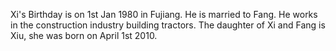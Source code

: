 Xi's Birthday is on 1st Jan 1980 in Fujiang. He is married to Fang.
He works in the construction industry building tractors.
The daughter of Xi and Fang is Xiu, she was born on April 1st 2010.
